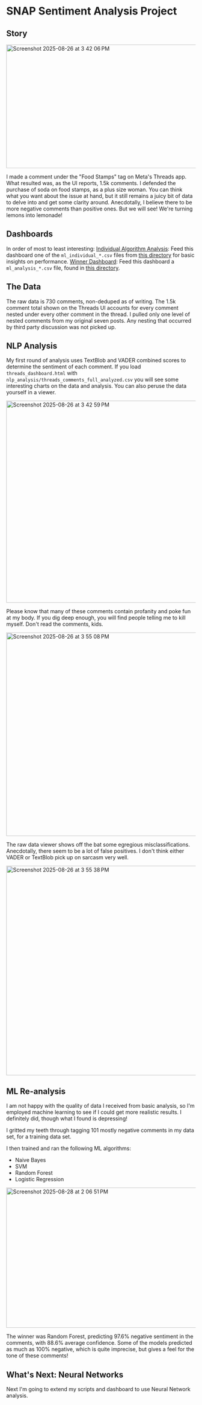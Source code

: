 # SNAP Sentiment Analysis Project

## Story
<img width="655" height="328" alt="Screenshot 2025-08-26 at 3 42 06 PM" src="https://github.com/user-attachments/assets/268f9495-8c6e-4d40-80ee-66c3dc985b23" />

I made a comment under the "Food Stamps" tag on Meta's Threads app. What resulted was, as the UI reports, 1.5k comments. I defended the purchase of soda on food stamps, as a plus size woman. 
You can think what you want about the issue at hand, but it still remains a juicy bit of data to delve into and get some clarity around. Anecdotally, I believe there to be more negative comments
than positive ones. But we will see! We're turning lemons into lemonade!

## Dashboards
In order of most to least interesting:
[Individual Algorithm Analysis](https://theresaanna.github.io/SNAP_sentiment_analysis/v2/algorithm_comparison_dashboard.html):
Feed this dashboard one of the `ml_individual_*.csv` files from [this directory](https://github.com/theresaanna/SNAP_sentiment_analysis/tree/main/v2) for basic insights on performance.
[Winner Dashboard](https://theresaanna.github.io/SNAP_sentiment_analysis/v2/results_dashboard.html):
Feed this dashboard a `ml_analysis_*.csv` file, found in [this directory](https://github.com/theresaanna/SNAP_sentiment_analysis/tree/main/v2). 

## The Data
The raw data is 730 comments, non-deduped as of writing. The 1.5k comment total shown on the Threads UI accounts for every comment nested under every other comment
in the thread. I pulled only one level of nested comments from my original seven posts. Any nesting that occurred by third party discussion was not picked up.

## NLP Analysis
My first round of analysis uses TextBlob and VADER combined scores to determine the sentiment of each comment. 
If you load `threads_dashboard.html` with `nlp_analysis/threads_comments_full_analyzed.csv` you will see some interesting charts on the data and analysis. 
You can also peruse the data yourself in a viewer. 

<img width="1064" height="536" alt="Screenshot 2025-08-26 at 3 42 59 PM" src="https://github.com/user-attachments/assets/a7502dea-277d-4291-b0b5-57edbedc7455" />

Please know that many of these comments contain profanity and poke fun at my body. If you dig deep enough, you will find people telling me to kill myself. Don't read the comments, kids.

<img width="662" height="540" alt="Screenshot 2025-08-26 at 3 55 08 PM" src="https://github.com/user-attachments/assets/748ff9b9-1428-433f-a463-e24a9a653654" />

The raw data viewer shows off the bat some egregious misclassifications. Anecdotally, there seem to be a lot of false positives. I don't think either VADER or TextBlob pick up 
on sarcasm very well.

<img width="1059" height="556" alt="Screenshot 2025-08-26 at 3 55 38 PM" src="https://github.com/user-attachments/assets/c25affdb-ef95-47e8-b9f0-25e15640de87" />

## ML Re-analysis
I am not happy with the quality of data I received from basic analysis, so I'm employed machine learning to see if I could get more realistic results. I definitely did, though what I found is depressing!

I gritted my teeth through tagging 101 mostly negative comments in my data set, for a training data set.

I then trained and ran the following ML algorithms:
- Naive Bayes
- SVM
- Random Forest
- Logistic Regression

<img width="670" height="372" alt="Screenshot 2025-08-28 at 2 06 51 PM" src="https://github.com/user-attachments/assets/5afaa746-f6c5-4581-bb53-2c4afea9ba44" />

The winner was Random Forest, predicting 97.6% negative sentiment in the comments, with 88.6% average confidence. Some of the models predicted as much as 100% negative, which is quite imprecise, but gives a feel for the tone of these comments!

## What's Next: Neural Networks
Next I'm going to extend my scripts and dashboard to use Neural Network analysis. 
